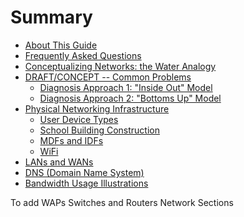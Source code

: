 # Summary

* [About This Guide](README.md)
* [Frequently Asked Questions](FAQ.md)
* [Conceptualizing Networks: the Water Analogy](networking-analogies.md)
* [DRAFT/CONCEPT -- Common Problems](problem-types-examples.md)
	* 	[Diagnosis Approach 1: "Inside Out" Model](inside-out.md)
	* 	[Diagnosis Approach 2: "Bottoms Up" Model](bottoms-up.md)
* [Physical Networking Infrastructure](network-infrastructure.md)
	* [User Device Types](user-device-types.md)
	* [School Building Construction](building-construction.md)
	* [MDFs and IDFs](MDFsIDFs.md)
	* [WiFi](Wifi.md)
* [LANs and WANs](LANsWANs.md)
* [DNS \(Domain Name System\)](DNS.md)
* [Bandwidth Usage Illustrations](bandwidth-usage.md)


To add
WAPs
Switches and Routers
Network Sections
